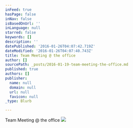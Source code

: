 ```yaml
---
inFeed: true
hasPage: false
inNav: false
isBasedOnUrl: ''
inLanguage: null
starred: false
keywords: []
description: ''
datePublished: '2016-01-26T04:07:42.719Z'
dateModified: '2016-01-26T04:07:40.743Z'
title: Team Meeting @ the office
author: []
sourcePath: _posts/2016-01-19-team-meeting-the-office.md
published: true
authors: []
publisher:
  name: null
  domain: null
  url: null
  favicon: null
_type: Blurb

---
```

Team Meeting @ the office
![](https://s3-us-west-2.amazonaws.com/the-grid-img/p/3ca007e946ce51da48f7750030c4dc7a120f4457.png)